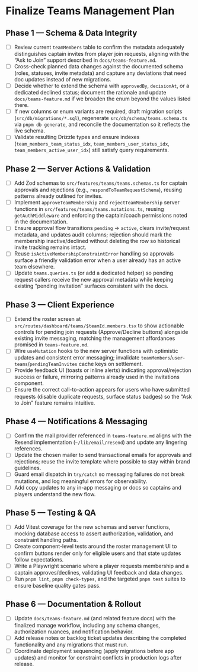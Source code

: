 # Finalize Teams Management Plan

## Phase 1 — Schema & Data Integrity

- [ ] Review current `teamMembers` table to confirm the metadata adequately distinguishes captain invites from player join requests, aligning with the “Ask to Join” support described in `docs/teams-feature.md`.
- [ ] Cross-check planned data changes against the documented schema (roles, statuses, invite metadata) and capture any deviations that need doc updates instead of new migrations.
- [ ] Decide whether to extend the schema with `approvedBy`, `decisionAt`, or a dedicated declined status; document the rationale and update `docs/teams-feature.md` if we broaden the enum beyond the values listed there.
- [ ] If new columns or enum variants are required, draft migration scripts (`src/db/migrations/*.sql`), regenerate `src/db/schema/teams.schema.ts` via `pnpm db generate`, and reconcile the documentation so it reflects the live schema.
- [ ] Validate resulting Drizzle types and ensure indexes (`team_members_team_status_idx`, `team_members_user_status_idx`, `team_members_active_user_idx`) still satisfy query requirements.

## Phase 2 — Server Actions & Validation

- [ ] Add Zod schemas to `src/features/teams/teams.schemas.ts` for captain approvals and rejections (e.g., `respondToTeamRequestSchema`), reusing patterns already outlined for invites.
- [ ] Implement `approveTeamMembership` and `rejectTeamMembership` server functions in `src/features/teams/teams.mutations.ts`, reusing `getAuthMiddleware` and enforcing the captain/coach permissions noted in the documentation.
- [ ] Ensure approval flow transitions `pending` → `active`, clears invite/request metadata, and updates audit columns; rejection should mark the membership inactive/declined without deleting the row so historical invite tracking remains intact.
- [ ] Reuse `isActiveMembershipConstraintError` handling so approvals surface a friendly validation error when a user already has an active team elsewhere.
- [ ] Update `teams.queries.ts` (or add a dedicated helper) so pending request callers receive the new approval metadata while keeping existing “pending invitation” surfaces consistent with the docs.

## Phase 3 — Client Experience

- [ ] Extend the roster screen at `src/routes/dashboard/teams/$teamId.members.tsx` to show actionable controls for pending join requests (Approve/Decline buttons) alongside existing invite messaging, matching the management affordances promised in `teams-feature.md`.
- [ ] Wire `useMutation` hooks to the new server functions with optimistic updates and consistent error messaging; invalidate `teamMembers`/`user-teams`/`pendingTeamInvites` cache keys on settlement.
- [ ] Provide feedback UI (toasts or inline alerts) indicating approval/rejection success or failure, mirroring patterns already used in the invitations component.
- [ ] Ensure the correct call-to-action appears for users who have submitted requests (disable duplicate requests, surface status badges) so the “Ask to Join” feature remains intuitive.

## Phase 4 — Notifications & Messaging

- [ ] Confirm the mail provider referenced in `teams-feature.md` aligns with the Resend implementation (`~/lib/email/resend`) and update any lingering references.
- [ ] Update the chosen mailer to send transactional emails for approvals and rejections; reuse the invite template where possible to stay within brand guidelines.
- [ ] Guard email dispatch in `try/catch` so messaging failures do not break mutations, and log meaningful errors for observability.
- [ ] Add copy updates to any in-app messaging or docs so captains and players understand the new flow.

## Phase 5 — Testing & QA

- [ ] Add Vitest coverage for the new schemas and server functions, mocking database access to assert authorization, validation, and constraint handling paths.
- [ ] Create component-level tests around the roster management UI to confirm buttons render only for eligible users and that state updates follow expectations.
- [ ] Write a Playwright scenario where a player requests membership and a captain approves/declines, validating UI feedback and data changes.
- [ ] Run `pnpm lint`, `pnpm check-types`, and the targeted `pnpm test` suites to ensure baseline quality gates pass.

## Phase 6 — Documentation & Rollout

- [ ] Update `docs/teams-feature.md` (and related feature docs) with the finalized manage workflow, including any schema changes, authorization nuances, and notification behavior.
- [ ] Add release notes or backlog ticket updates describing the completed functionality and any migrations that must run.
- [ ] Coordinate deployment sequencing (apply migrations before app updates) and monitor for constraint conflicts in production logs after release.
